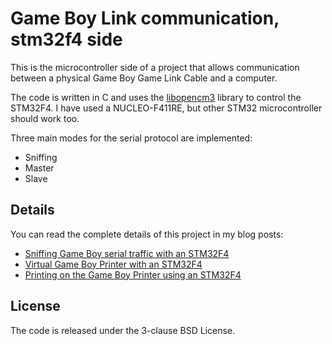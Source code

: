 # Game Boy Link communication, stm32f4 side

This is the microcontroller side of a project that allows communication between a physical Game Boy Game Link Cable and a computer.

The code is written in C and uses the [libopencm3](https://github.com/libopencm3/libopencm3) library to control the STM32F4.  I have used a NUCLEO-F411RE, but other STM32 microcontroller should work too.

Three main modes for the serial protocol are implemented:

- Sniffing
- Master
- Slave

## Details

You can read the complete details of this project in my blog posts:

- [Sniffing Game Boy serial traffic with an STM32F4](https://dhole.github.io/post/gameboy_serial_1/)
- [Virtual Game Boy Printer with an STM32F4](https://dhole.github.io/post/gameboy_serial_2/)
- [Printing on the Game Boy Printer using an STM32F4](https://dhole.github.io/post/gameboy_serial_3/)


## License

The code is released under the 3-clause BSD License.
